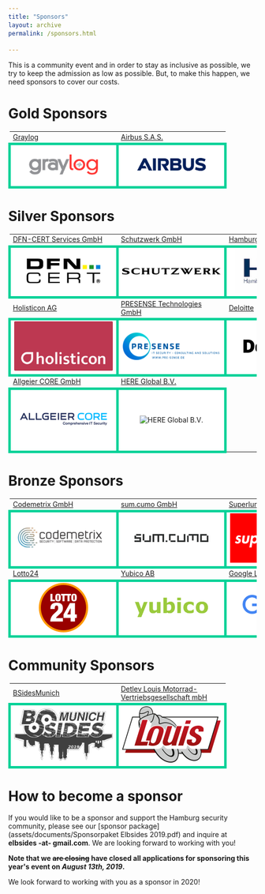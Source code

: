 ```yaml
---
title: "Sponsors"
layout: archive
permalink: /sponsors.html

---
```


This is a community event and in order to stay as inclusive as
possible, we try to keep the admission as low as possible. But, to
make this happen, we need sponsors to cover our costs.


# Gold Sponsors #

<table>
	<tr>
		<td>
			<a href="https://www.graylog.org">Graylog</a>
		</td>
		<td>
			<a href="https://www.airbus.com">Airbus S.A.S.</a>
		</td>
	</tr>
	<tr>
		<td style="background-color: white; border: 5px solid #00d298; text-align: center; min-width:200px">
			<img src="assets/images/Graylog_Logo_FINAL_color.png" alt="Graylog" width="140px" />
		</td>
		<td style="background-color: white; border: 5px solid #00d298; text-align: center; min-width:200px">
			<img src="assets/images/AIRBUS_Blue.png" alt="Airbus S.A.S." width="200px" />
		</td>
	</tr>
</table>

# Silver Sponsors #

<table>
	<tr>
		<td>
			<a href="https://www.dfn-cert.de/">DFN-CERT Services GmbH</a>
		</td>
		<td>
			<a href="https://www.schutzwerk.com">Schutzwerk GmbH</a>
		</td>
		<td>
			<a href="https://www.hamburg-port-authority.de">Hamburg	Port Authority AöR</a>
		</td>
	</tr>
	<tr>
		<td style="background-color: white; border: 5px solid #00d298; text-align: center; min-width:200px">
			<img src="assets/images/dfn-cert.png" alt="DFN-CERT Services GmbH" width="150px" />
		</td>
		<td style="background-color: white; border: 5px solid #00d298; text-align: center; min-width:200px">
			<img src="assets/images/Schutzwerk_Logo_RZ.png" alt="Schutzwerk GmbH" width="200px" />
		</td>
		<td style="background-color: white; border: 5px solid #00d298; text-align: center; min-width:200px">
			<img src="assets/images/HPA_Logo_CMYK_mit_Schutzzone_halbes_H.jpg" alt="Hamburg Port Authority" width="180px" />
		</td>
	</tr>
	<tr>
		<td>
			<a href="https://www.holisticon.de">Holisticon AG</a>
		</td>
		<td>
			<a href="https://www.pre-sense.de">PRESENSE Technologies GmbH</a>
		</td>
		<td>
			<a href="https://www.deloitte.com/de/">Deloitte</a>
		</td>
	</tr>
	<tr>
		<td style="background-color: white; border: 5px solid #00d298; text-align: center; min-width:200px">
			<img src="assets/images/Holisticon-logo2016-white-on-sunrise-cmyk.png" alt="Holisticon" width="200px" />
		</td>
		<td style="background-color: white; border: 5px solid #00d298; text-align: center; min-width:200px">
			<img src="assets/images/Logo_Presense_EN_rgb_blue_www.png" alt="PRESENSE Technologies GmbH" width="200px" />
		</td>
		<td style="background-color: white; border: 5px solid #00d298; text-align: center; min-width:200px">
			<img src="assets/images/Deloitte-200px.png" alt="Deloitte" width="200px" />
		</td>
	</tr>
	<tr>
		<td>
			<a href="https://www.allgeier-core.com">Allgeier CORE GmbH</a>
		</td>
		<td>
			<a href="https://www.here.com">HERE Global B.V.</a>
		</td>
	</tr>
	<tr>
		<td style="background-color: white; border: 5px solid #00d298; text-align: center; min-width:200px; height: 118px">
			<img src="assets/images/Allgeier-CORE-With-Claim-200px.png" alt="Allgeier CORE GmbH" width="200px" />
		</td>
		<td style="background-color: white; border: 5px solid #00d298; text-align: center; min-width:200px; height: 118px">
			<img
	src="assets/images/HERE_Logo_2016_POS_cmyk_IsoCV2.jpg" alt="HERE
	Global B.V." width="110px" />
		</td>
	</tr>
</table>

# Bronze Sponsors #

<table>
	<tr>
		<td>
			<a href="https://www.codemetrix.io">Codemetrix GmbH</a>
		</td>
		<td>
			<a href="https://www.sumcumo.com">sum.cumo GmbH</a>
		</td>
		<td>
			<a href="https://superluminar.io">Superluminar</a>
		</td>
	</tr>
	<tr>
		<td style="background-color: white; border: 5px solid #00d298; text-align: center; min-width:200px">
			<img src="assets/images/codemetrix-logo.jpeg" alt="Codemetrix GmbH" width="200px" />
		</td>
		<td style="background-color: white; border: 5px solid #00d298; text-align: center; min-width:200px">
			<img src="assets/images/sum.cumo-logo.png" alt="sum.cumo GmbH" width="150px" />
		</td>
		<td style="background-color: white; border: 5px solid #00d298; text-align: center; min-width:200px">
			<img src="assets/images/Superluminar-400px.png" alt="Superluminar" width="200px" />
		</td>
	</tr>
	<tr>
		<td>
			<a href="https://www.lotto24.de">Lotto24</a>
		</td>
		<td>
			<a href="https://www.yubico.com">Yubico AB</a>
		</td>
		<td>
			<a href="https://www.google.com">Google LLC</a>
		</td>
	</tr>
	<tr>
		<td style="background-color: white; border: 5px solid #00d298; text-align: center; min-width:200px">
			<img src="assets/images/L24_Logo_Hoch_rgb_neg_200px.png" alt="Lotto24" width="100px" />
		</td>
		<td style="background-color: white; border: 5px solid #00d298; text-align: center; min-width:200px">
			<img src="assets/images/Yubico_Logo_Big.png" alt="Yubico AB" width="150px" />
			</td>
		<td style="background-color: white; border: 5px solid #00d298; text-align: center; min-width:200px">
			<img src="assets/images/googlelogo_color_466x156dp.png" alt="Google LLC" width="150px" />
		</td>
	</tr>
</table>

# Community Sponsors #

<table>
	<tr>
		<td>
			<a href="http://bsidesmunich.org">BSidesMunich</a>
		</td>
		<td>
			<a href="https://www.louis.eu">Detlev Louis Motorrad-Vertriebsgesellschaft mbH</a>
		</td>
	</tr>
	<tr>
		<td style="background-color: white; border: 5px solid #00d298;	text-align: center; min-width:200px"  width="200px">
			<img src="assets/images/bsidesmunich_logo_website_banner_2019-slider-bg.png" alt="BSides Munich" width="200px" />
		</td>
		<td style="background-color: white; border: 5px solid #00d298;	text-align: center; min-width:200px"  width="200px">
			<img src="assets/images/louis-logo.png" alt="Louis" width="200px" />
		</td>
	</tr>
</table>

# How to become a sponsor #

If you would like to be a sponsor and support the Hamburg security community, please see our [sponsor package](assets/documents/Sponsorpaket Elbsides 2019.pdf) and inquire at **elbsides -at- gmail.com**. We are looking forward to working with you!

**Note that we ~~are closing~~ have closed all applications for sponsoring this year's event on _August 13th, 2019_.**

We look forward to working with you as a sponsor in 2020!
